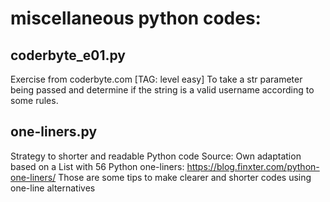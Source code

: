 # miscellaneous python codes:

## coderbyte_e01.py
Exercise from coderbyte.com [TAG: level easy] To take a str parameter being passed and determine if the string is a valid username according to some rules.

## one-liners.py
Strategy to shorter and readable Python code
Source: Own adaptation based on a List with 56 Python one-liners: https://blog.finxter.com/python-one-liners/
Those are some tips to make clearer and shorter codes using one-line alternatives
